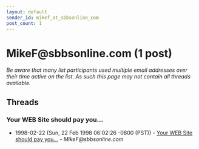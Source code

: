 ```yaml
---
layout: default
sender_id: mikef_at_sbbsonline_com
post_count: 1
---
```


# MikeF<span>@</span>sbbsonline.com (1 post)

_Be aware that many list participants used multiple email addresses over their time active on the list. As such this page may not contain all threads available._

## Threads

### Your WEB Site should pay you...
+ 1998-02-22 (Sun, 22 Feb 1998 06:02:26 -0800 (PST)) - [Your WEB Site should pay you...](/archive/1998/02/739e0d26f69380c6c801de880d766c676cd56c45344bb03dfcb2f60636d5bfcf) - _MikeF@sbbsonline.com_

